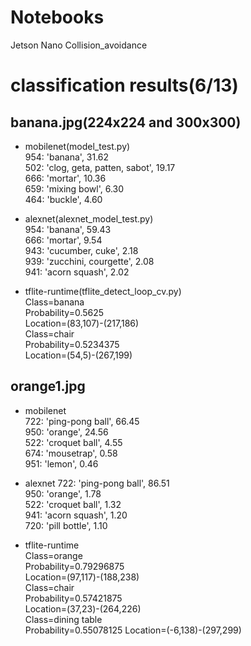 # Notebooks
Jetson Nano
Collision_avoidance

classification results(6/13)
===

banana.jpg(224x224 and 300x300)
---
* mobilenet(model_test.py)  
954: 'banana', 				31.62  
502: 'clog, geta, patten, sabot', 19.17  
666: 'mortar', 				10.36  
659: 'mixing bowl', 			6.30  
464: 'buckle', 				4.60

* alexnet(alexnet_model_test.py)  
954: 'banana', 			59.43  
666: 'mortar', 			9.54  
943: 'cucumber, cuke', 	2.18  
939: 'zucchini, courgette', 	2.08  
941: 'acorn squash', 		2.02  

* tflite-runtime(tflite_detect_loop_cv.py)  
Class=banana  
Probability=0.5625  
Location=(83,107)-(217,186)  
Class=chair  
Probability=0.5234375  
Location=(54,5)-(267,199)  

orange1.jpg
---
* mobilenet  
722: 'ping-pong ball', 	66.45  
950: 'orange', 		24.56  
522: 'croquet ball', 	4.55  
674: 'mousetrap', 	0.58  
951: 'lemon', 			0.46

* alexnet
722: 'ping-pong ball', 	86.51  
950: 'orange', 		1.78  
522: 'croquet ball', 	1.32  
941: 'acorn squash', 	1.20  
720: 'pill bottle', 		1.10  

* tflite-runtime  
Class=orange  
Probability=0.79296875  
Location=(97,117)-(188,238)  
Class=chair  
Probability=0.57421875  
Location=(37,23)-(264,226)  
Class=dining table  
Probability=0.55078125
Location=(-6,138)-(297,299)  
